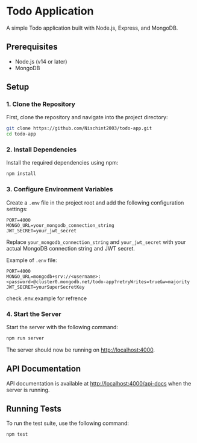 # Todo Application

A simple Todo application built with Node.js, Express, and MongoDB.

## Prerequisites

- Node.js (v14 or later)
- MongoDB

## Setup

### 1. Clone the Repository

First, clone the repository and navigate into the project directory:

```bash
git clone https://github.com/Nischint2003/todo-app.git
cd todo-app
```

### 2. Install Dependencies

Install the required dependencies using npm:

```bash
npm install
```

### 3. Configure Environment Variables

Create a `.env` file in the project root and add the following configuration settings:

```
PORT=4000
MONGO_URL=your_mongodb_connection_string
JWT_SECRET=your_jwt_secret
```

Replace `your_mongodb_connection_string` and `your_jwt_secret` with your actual MongoDB connection string and JWT secret.

Example of `.env` file:

```
PORT=4000
MONGO_URL=mongodb+srv://<username>:<password>@cluster0.mongodb.net/todo-app?retryWrites=true&w=majority
JWT_SECRET=yourSuperSecretKey
```
check .env.example for refrence

### 4. Start the Server

Start the server with the following command:

```bash
npm run server
```

The server should now be running on [http://localhost:4000](http://localhost:4000).

## API Documentation

API documentation is available at [http://localhost:4000/api-docs](http://localhost:4000/api-docs) when the server is running.

## Running Tests

To run the test suite, use the following command:

```bash
npm test
```